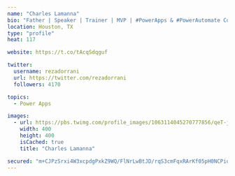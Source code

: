 ```yaml
---
name: "Charles Lamanna"
bio: "Father | Speaker | Trainer | MVP | #PowerApps & #PowerAutomate Community Super User | YouTuber Right-pointing triangle http://youtube.com/c/rezadorrani | Learn - Share - Clockwise rightwards and leftwards open circle arrows"
location: Houston, TX
type: "profile"
heat: 117

website: https://t.co/tAcqSdqguf

twitter:
  username: rezadorrani
  url: https://twitter.com/rezadorrani
  followers: 4170

topics:
  - Power Apps

images:
  - url: https://pbs.twimg.com/profile_images/1063114045270777856/qeT-jpWr_400x400.jpg
    width: 400
    height: 400
    isCached: true
    title: "Charles Lamanna"

secured: "m+CJPzSrxi4W3xcpdgPxkZ9WQ/FlNrLwBtJD/rqS3cmFqxRArKf05pH0NCPioFDEOWleuIwCFTm1vUacUdCS1tCJy/OcoUUokQkM9zCUn8Weemm2ftxOfijeS4xnwCav2xC2Ni33uJ06J8LhNTQpZVM2GC0arTx49dycgvqzUST2F0mv/J2Sx7V6NgFpIiUmy/5DaojI0IQVR8SyHL36KcXYea41iUavHTuwEL08zRb7kfjJdAmo1DF9SkMjUSUXajUWNEa23iK+VDnkQH5johu3NTTOJQz4gtynufmJUlvYloqJT3LDq3Gnh5EpC8aKo+0IDQq8oQSz9NUOM16qwz2v1x5rjNZ1NcKtcyin+CIsE+z6gPyMGLl16fnAssIDpkxJIxufcmy05ku5ByzWsUcJfmAnSyj58aI4Gn7WRwU=;/5OY8zG0464uEcroS1mTmQ=="
---
```


